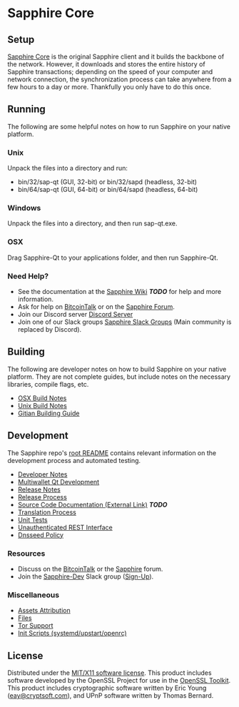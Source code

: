 Sapphire Core
=====================

Setup
---------------------
[Sapphire Core](http://sappcoin.com/wallet) is the original Sapphire client and it builds the backbone of the network. However, it downloads and stores the entire history of Sapphire transactions; depending on the speed of your computer and network connection, the synchronization process can take anywhere from a few hours to a day or more. Thankfully you only have to do this once.

Running
---------------------
The following are some helpful notes on how to run Sapphire on your native platform.

### Unix

Unpack the files into a directory and run:

- bin/32/sap-qt (GUI, 32-bit) or bin/32/sapd (headless, 32-bit)
- bin/64/sap-qt (GUI, 64-bit) or bin/64/sapd (headless, 64-bit)

### Windows

Unpack the files into a directory, and then run sap-qt.exe.

### OSX

Drag Sapphire-Qt to your applications folder, and then run Sapphire-Qt.

### Need Help?

* See the documentation at the [Sapphire Wiki](https://en.bitcoin.it/wiki/Main_Page) ***TODO***
for help and more information.
* Ask for help on [BitcoinTalk](https://bitcointalk.org/index.php?topic=1262920.0) or on the [Sapphire Forum](http://forum.sappcoin.com/).
* Join our Discord server [Discord Server](https://discord.sappcoin.com)
* Join one of our Slack groups [Sapphire Slack Groups](https://sappcoin.com/slack-logins/) (Main community is replaced by Discord).

Building
---------------------
The following are developer notes on how to build Sapphire on your native platform. They are not complete guides, but include notes on the necessary libraries, compile flags, etc.

- [OSX Build Notes](build-osx.md)
- [Unix Build Notes](build-unix.md)
- [Gitian Building Guide](gitian-building.md)

Development
---------------------
The Sapphire repo's [root README](https://github.com/SapphireCoreCoin/SAP/blob/master/README.md) contains relevant information on the development process and automated testing.

- [Developer Notes](developer-notes.md)
- [Multiwallet Qt Development](multiwallet-qt.md)
- [Release Notes](release-notes.md)
- [Release Process](release-process.md)
- [Source Code Documentation (External Link)](https://dev.visucore.com/bitcoin/doxygen/) ***TODO***
- [Translation Process](translation_process.md)
- [Unit Tests](unit-tests.md)
- [Unauthenticated REST Interface](REST-interface.md)
- [Dnsseed Policy](dnsseed-policy.md)

### Resources

* Discuss on the [BitcoinTalk](https://bitcointalk.org/index.php?topic=1262920.0) or the [Sapphire](http://forum.sappcoin.com/) forum.
* Join the [Sapphire-Dev](https://sap-dev.slack.com/) Slack group ([Sign-Up](https://sap-dev.herokuapp.com/)).

### Miscellaneous
- [Assets Attribution](assets-attribution.md)
- [Files](files.md)
- [Tor Support](tor.md)
- [Init Scripts (systemd/upstart/openrc)](init.md)

License
---------------------
Distributed under the [MIT/X11 software license](http://www.opensource.org/licenses/mit-license.php).
This product includes software developed by the OpenSSL Project for use in the [OpenSSL Toolkit](https://www.openssl.org/). This product includes
cryptographic software written by Eric Young ([eay@cryptsoft.com](mailto:eay@cryptsoft.com)), and UPnP software written by Thomas Bernard.
